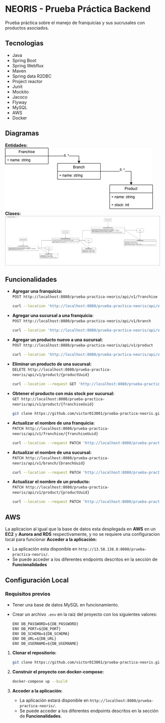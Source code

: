 # NEORIS - Prueba Práctica Backend

Prueba práctica sobre el manejo de franquicias y sus sucrusales con productos asociados.

## Tecnologias

- Java
- Spring Boot
- Spring Webflux
- Maven
- Spring data R2DBC
- Project reactor
- Junit
- Mockito
- Jacoco
- Flyway
- MySQL
- AWS
- Docker

## Diagramas
**Entidades:** ![Entidades](prueba-practica-neoris.drawio.png)
**Clases:** ![Clases](Diagrama.drawio.png)

## Funcionalidades

- **Agregar una franquicia:**  
  `POST http://localhost:8080/prueba-practica-neoris/api/v1/franchise`
   ```bash
   curl --location 'http://localhost:8080/prueba-practica-neoris/api/v1/franchise' --header 'Content-Type: application/json' --data '{"name": "franchise-test"}'

- **Agregar una sucursal a una franquicia:**  
  `POST http://localhost:8080/prueba-practica-neoris/api/v1/branch`
   ```bash
   curl --location 'http://localhost:8080/prueba-practica-neoris/api/v1/branch' --header 'Content-Type: application/json' --data '{"name": "branch-test", "franchiseUuid": "31901c88-0ea2-11f0-914c-0a675a1bc593"}'

- **Agregar un producto nuevo a una sucursal:**  
  `POST http://localhost:8080/prueba-practica-neoris/api/v1/product`
   ```bash
   curl --location 'http://localhost:8080/prueba-practica-neoris/api/v1/product' --header 'Content-Type: application/json' --data '{"name": "product-test", "branchUuid": "31c3fa24-0ea2-11f0-914c-0a675a1bc593"}'

- **Eliminar un producto de una sucursal:**  
  `DELETE http://localhost:8080/prueba-practica-neoris/api/v1/product/{productUuid}`
   ```bash
   curl --location --request GET 'http://localhost:8080/prueba-practica-neoris/api/v1/product/31901c88-0ea2-11f0-914c-0a675a1bc593'

- **Obtener el producto con más stock por sucursal:**  
  `GET http://localhost:8080/prueba-practica-neoris/api/v1/product/{franchiseUuid}`
   ```bash
   git clone https://github.com/victor013001/prueba-practica-neoris.git

- **Actualizar el nombre de una franquicia:**  
  `PATCH http://localhost:8080/prueba-practica-neoris/api/v1/franchise/{franchiseUuid}`
   ```bash
   curl --location --request PATCH 'http://localhost:8080/prueba-practica-neoris/api/v1/franchise/1701568a-2b4a-4289-a7c0-2aa01b1acfbb' --header 'Content-Type: application/json' --data '{"name": "branch-postman-2"}'

- **Actualizar el nombre de una sucursal:**  
  `PATCH http://localhost:8080/prueba-practica-neoris/api/v1/branch/{branchUuid}`
   ```bash
   curl --location --request PATCH 'http://localhost:8080/prueba-practica-neoris/api/v1/branch/1701568a-2b4a-4289-a7c0-2aa01b1acfbb' --header 'Content-Type: application/json' --data '{"name": "branch-postman-2"}'

- **Actualizar el nombre de un producto:**  
  `PATCH http://localhost:8080/prueba-practica-neoris/api/v1/product/{productUuid}`
   ```bash
   curl --location --request PATCH 'http://localhost:8080/prueba-practica-neoris/api/v1/product' --header 'Content-Type: application/json' --data '{"uuid": "31f4b2a4-0ea2-11f0-914c-0a675a1bc593", "name": "product-test", "stock": 20}'

## AWS
La aplicacion al igual que la base de datos esta desplegada en **AWS** en un **EC2** y **Aurora and RDS** respectivamente, y no se requiere una configuracion local para funcionar
**Acceder a la aplicación:**
  - La aplicación esta disponible en `http://13.58.138.8:8080/prueba-practica-neoris/`.
  - Se puede acceder a los diferentes endpoints descritos en la sección de **Funcionalidades**

## Configuración Local

### Requisitos previos

- Tener una base de datos MySQL en funcionamiento.
- Crear un archivo `.env` en la raíz del proyecto con los siguientes valores:

  ```env
  ENV DB_PASSWORD=${DB_PASSWORD}
  ENV DB_PORT=${DB_PORT}
  ENV DB_SCHEMA=${DB_SCHEMA}
  ENV DB_URL=${DB_URL}
  ENV DB_USERNAME=${DB_USERNAME}

1. **Clonar el repositorio:**

   ```bash
   git clone https://github.com/victor013001/prueba-practica-neoris.git

2. **Construir el proyecto con docker-compose:**

   ```bash
   docker-compose up --build

3. **Acceder a la aplicación:**

    - La aplicación estará disponible en `http://localhost:8080/prueba-practica-neoris/`. 
    - Se puede acceder a los diferentes endpoints descritos en la sección de **Funcionalidades**.
 